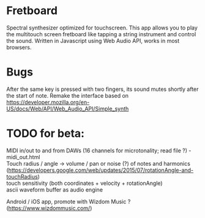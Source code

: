 # Fretboard
Spectral synthesizer optimized for touchscreen.
This app allows you to play the multitouch screen fretboard like tapping a string instrument and control the sound.
Written in Javascript using Web Audio API, works in most browsers.

# Bugs
After the same key is pressed with two fingers, its sound mutes shortly after the start of note.
Remake the interface based on https://developer.mozilla.org/en-US/docs/Web/API/Web_Audio_API/Simple_synth

# TODO for beta:
MIDI in/out to and from DAWs (16 channels for microtonality; read file ?) - midi_out.html<br/>
Touch radius / angle -> volume / pan or noise (?) of notes and harmonics (https://developers.google.com/web/updates/2015/07/rotationAngle-and-touchRadius) <br/>
touch sensitivity (both coordinates + velocity + rotationAngle)<br/>
ascii waveform buffer as audio engine<br/>

Android / iOS app, promote with Wizdom Music ? (https://www.wizdommusic.com/)
